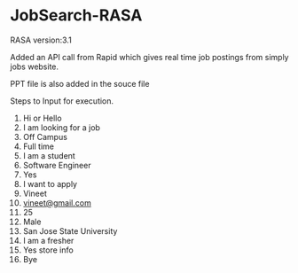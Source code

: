 # JobSearch-RASA

RASA version:3.1

Added an API call from Rapid which gives real time job postings from simply jobs website.

PPT file is also added in the souce file

Steps to Input for execution.

1. Hi or Hello
2. I am looking for a job
3. Off Campus
4. Full time
5. I am a student
6. Software Engineer
7. Yes
8. I want to apply
9. Vineet
10. vineet@gmail.com
11. 25
12. Male
13. San Jose State University
14. I am a fresher
15. Yes store info
16. Bye
